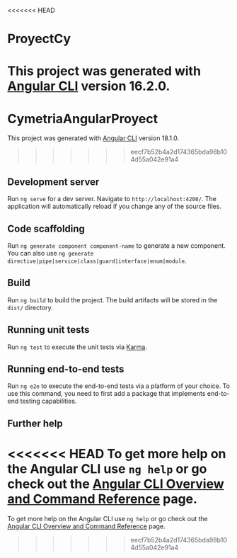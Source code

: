 <<<<<<< HEAD
# ProyectCy

This project was generated with [Angular CLI](https://github.com/angular/angular-cli) version 16.2.0.
=======
# CymetriaAngularProyect

This project was generated with [Angular CLI](https://github.com/angular/angular-cli) version 18.1.0.
>>>>>>> eecf7b52b4a2d174365bda98b104d55a042e91a4

## Development server

Run `ng serve` for a dev server. Navigate to `http://localhost:4200/`. The application will automatically reload if you change any of the source files.

## Code scaffolding

Run `ng generate component component-name` to generate a new component. You can also use `ng generate directive|pipe|service|class|guard|interface|enum|module`.

## Build

Run `ng build` to build the project. The build artifacts will be stored in the `dist/` directory.

## Running unit tests

Run `ng test` to execute the unit tests via [Karma](https://karma-runner.github.io).

## Running end-to-end tests

Run `ng e2e` to execute the end-to-end tests via a platform of your choice. To use this command, you need to first add a package that implements end-to-end testing capabilities.

## Further help

<<<<<<< HEAD
To get more help on the Angular CLI use `ng help` or go check out the [Angular CLI Overview and Command Reference](https://angular.io/cli) page.
=======
To get more help on the Angular CLI use `ng help` or go check out the [Angular CLI Overview and Command Reference](https://angular.dev/tools/cli) page.
>>>>>>> eecf7b52b4a2d174365bda98b104d55a042e91a4
